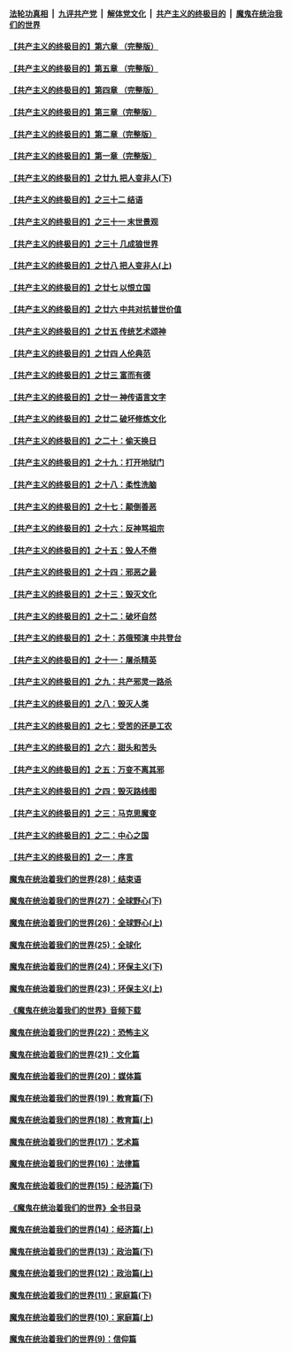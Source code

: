 ####  [法轮功真相](../../../../basic/blob/master/README.md?t=11041313) &nbsp;|&nbsp; [九评共产党](../../../../9ping.md/blob/master/README.md?t=11041313) &nbsp;|&nbsp; [解体党文化](../../../../jtdwh.md/blob/master/README.md?t=11041313)  &nbsp;|&nbsp; [共产主义的终极目的](../../../../gczydzjmd.md/blob/master/README.md?t=11041313) &nbsp;|&nbsp; [魔鬼在统治我们的世界](../../../../mgztzwmdsj.md/blob/master/README.md?t=11041313) 

#### [【共产主义的终极目的】第六章 （完整版）](../pages/nsc422/n11428913.md?t=11041313) 

#### [【共产主义的终极目的】第五章 （完整版）](../pages/nsc422/n11428912.md?t=11041313) 

#### [【共产主义的终极目的】第四章 （完整版）](../pages/nsc422/n11428907.md?t=11041313) 

#### [【共产主义的终极目的】第三章（完整版）](../pages/nsc422/n11428848.md?t=11041313) 

#### [【共产主义的终极目的】第二章（完整版）](../pages/nsc422/n11428831.md?t=11041313) 

#### [【共产主义的终极目的】第一章（完整版）](../pages/nsc422/n11417651.md?t=11041313) 

#### [【共产主义的终极目的】之廿九 把人变非人(下)](../pages/nsc422/n11344140.md?t=11041313) 

#### [【共产主义的终极目的】之三十二 结语](../pages/nsc422/n11360535.md?t=11041313) 

#### [【共产主义的终极目的】之三十一 末世景观](../pages/nsc422/n11351129.md?t=11041313) 

#### [【共产主义的终极目的】之三十 几成狼世界](../pages/nsc422/n11348280.md?t=11041313) 

#### [【共产主义的终极目的】之廿八 把人变非人(上)](../pages/nsc422/n11340492.md?t=11041313) 

#### [【共产主义的终极目的】之廿七 以恨立国](../pages/nsc422/n11336944.md?t=11041313) 

#### [【共产主义的终极目的】之廿六 中共对抗普世价值](../pages/nsc422/n11324785.md?t=11041313) 

#### [【共产主义的终极目的】之廿五 传统艺术颂神](../pages/nsc422/n11296396.md?t=11041313) 

#### [【共产主义的终极目的】之廿四 人伦典范](../pages/nsc422/n11296397.md?t=11041313) 

#### [【共产主义的终极目的】之廿三 富而有德](../pages/nsc422/n11283598.md?t=11041313) 

#### [【共产主义的终极目的】之廿一 神传语言文字](../pages/nsc422/n11263265.md?t=11041313) 

#### [【共产主义的终极目的】之廿二 破坏修炼文化](../pages/nsc422/n11245728.md?t=11041313) 

#### [【共产主义的终极目的】之二十：偷天换日](../pages/nsc422/n11238846.md?t=11041313) 

#### [【共产主义的终极目的】之十九：打开地狱门](../pages/nsc422/n11206376.md?t=11041313) 

#### [【共产主义的终极目的】之十八：柔性洗脑](../pages/nsc422/n11199994.md?t=11041313) 

#### [【共产主义的终极目的】之十七：颠倒善恶](../pages/nsc422/n11179782.md?t=11041313) 

#### [【共产主义的终极目的】之十六：反神骂祖宗](../pages/nsc422/n11166798.md?t=11041313) 

#### [【共产主义的终极目的】之十五：毁人不倦](../pages/nsc422/n11166792.md?t=11041313) 

#### [【共产主义的终极目的】之十四：邪恶之最](../pages/nsc422/n11150249.md?t=11041313) 

#### [【共产主义的终极目的】之十三：毁灭文化](../pages/nsc422/n11135227.md?t=11041313) 

#### [【共产主义的终极目的】之十二：破坏自然](../pages/nsc422/n11135214.md?t=11041313) 

#### [【共产主义的终极目的】之十：苏俄预演 中共登台](../pages/nsc422/n11118424.md?t=11041313) 

#### [【共产主义的终极目的】之十一：屠杀精英](../pages/nsc422/n11118442.md?t=11041313) 

#### [【共产主义的终极目的】之九：共产邪灵一路杀](../pages/nsc422/n11114139.md?t=11041313) 

#### [【共产主义的终极目的】之八：毁灭人类](../pages/nsc422/n11108503.md?t=11041313) 

#### [【共产主义的终极目的】之七：受苦的还是工农](../pages/nsc422/n11101809.md?t=11041313) 

#### [【共产主义的终极目的】之六：甜头和苦头](../pages/nsc422/n11096971.md?t=11041313) 

#### [【共产主义的终极目的】之五：万变不离其邪](../pages/nsc422/n11091285.md?t=11041313) 

#### [【共产主义的终极目的】之四：毁灭路线图](../pages/nsc422/n11086284.md?t=11041313) 

#### [【共产主义的终极目的】之三：马克思魔变](../pages/nsc422/n11061941.md?t=11041313) 

#### [【共产主义的终极目的】之二：中心之国](../pages/nsc422/n11047728.md?t=11041313) 

#### [【共产主义的终极目的】之一：序言](../pages/nsc422/n11086077.md?t=11041313) 

#### [魔鬼在统治着我们的世界(28)：结束语](../pages/nsc422/n10936246.md?t=11041313) 

#### [魔鬼在统治着我们的世界(27)：全球野心(下)](../pages/nsc422/n10928319.md?t=11041313) 

#### [魔鬼在统治着我们的世界(26)：全球野心(上)](../pages/nsc422/n10900318.md?t=11041313) 

#### [魔鬼在统治着我们的世界(25)：全球化](../pages/nsc422/n10788205.md?t=11041313) 

#### [魔鬼在统治着我们的世界(24)：环保主义(下)](../pages/nsc422/n10695307.md?t=11041313) 

#### [魔鬼在统治着我们的世界(23)：环保主义(上)](../pages/nsc422/n10688613.md?t=11041313) 

#### [《魔鬼在统治着我们的世界》音频下载](../pages/nsc422/n10635553.md?t=11041313) 

#### [魔鬼在统治着我们的世界(22)：恐怖主义](../pages/nsc422/n10614727.md?t=11041313) 

#### [魔鬼在统治着我们的世界(21)：文化篇](../pages/nsc422/n10597706.md?t=11041313) 

#### [魔鬼在统治着我们的世界(20)：媒体篇](../pages/nsc422/n10586579.md?t=11041313) 

#### [魔鬼在统治着我们的世界(19)：教育篇(下)](../pages/nsc422/n10564808.md?t=11041313) 

#### [魔鬼在统治着我们的世界(18)：教育篇(上)](../pages/nsc422/n10526970.md?t=11041313) 

#### [魔鬼在统治着我们的世界(17)：艺术篇](../pages/nsc422/n10499093.md?t=11041313) 

#### [魔鬼在统治着我们的世界(16)：法律篇](../pages/nsc422/n10485969.md?t=11041313) 

#### [魔鬼在统治着我们的世界(15)：经济篇(下)](../pages/nsc422/n10469975.md?t=11041313) 

#### [《魔鬼在统治着我们的世界》全书目录](../pages/nsc422/n10464261.md?t=11041313) 

#### [魔鬼在统治着我们的世界(14)：经济篇(上)](../pages/nsc422/n10457370.md?t=11041313) 

#### [魔鬼在统治着我们的世界(13)：政治篇(下)](../pages/nsc422/n10448270.md?t=11041313) 

#### [魔鬼在统治着我们的世界(12)：政治篇(上)](../pages/nsc422/n10444576.md?t=11041313) 

#### [魔鬼在统治着我们的世界(11)：家庭篇(下)](../pages/nsc422/n10440961.md?t=11041313) 

#### [魔鬼在统治着我们的世界(10)：家庭篇(上)](../pages/nsc422/n10435448.md?t=11041313) 

#### [魔鬼在统治着我们的世界(9)：信仰篇](../pages/nsc422/n10432159.md?t=11041313) 

